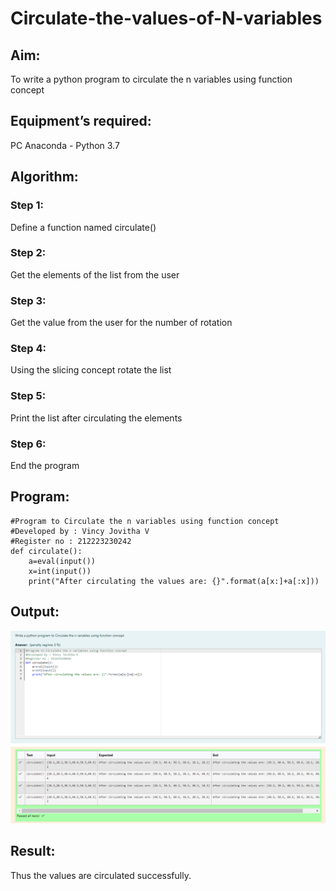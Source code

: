 # Circulate-the-values-of-N-variables
## Aim:
To write a python program to circulate the n variables using function concept
## Equipment’s required:
PC
Anaconda - Python 3.7
## Algorithm: 
### Step 1: 
Define a function named circulate()
### Step 2: 
Get the elements of the list from the user
### Step 3: 
Get the value from the user for the number of rotation
### Step 4: 
Using the slicing concept rotate the list
### Step 5: 
Print the list after circulating the elements
### Step 6: 
End the program
## Program:
```
#Program to Circulate the n variables using function concept
#Developed by : Vincy Jovitha V
#Register no : 212223230242
def circulate():
    a=eval(input())
    x=int(input())
    print("After circulating the values are: {}".format(a[x:]+a[:x]))

```
## Output:
![alt text](exp2.png)

## Result:
Thus the values are circulated successfully.

